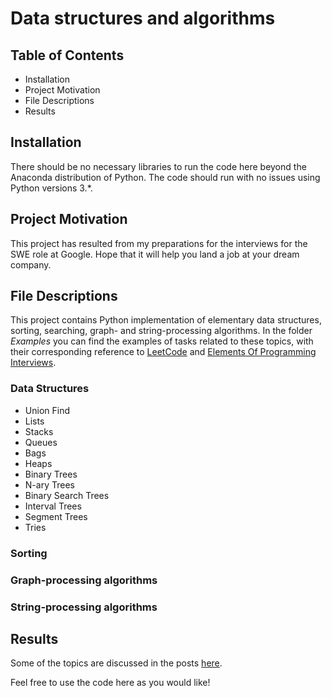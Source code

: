 # Data structures and algorithms

## Table of Contents
* Installation
* Project Motivation
* File Descriptions
* Results

## Installation
There should be no necessary libraries to run the code here beyond the Anaconda distribution of Python. 
The code should run with no issues using Python versions 3.*.

## Project Motivation
This project has resulted from my preparations for the interviews for the SWE role at Google. 
Hope that it will help you land a job at your dream company.

## File Descriptions
This project contains Python implementation of elementary data structures, sorting, searching, graph- and string-processing algorithms. 
In the folder _Examples_ you can find the examples of tasks related to these topics, with their corresponding reference to [LeetCode](https://leetcode.com/problems) and [Elements Of Programming Interviews](https://www.amazon.com/Elements-Programming-Interviews-Python-Insiders/dp/1537713949#:~:text=If%20so%2C%20you%20need%20to,asked%20at%20leading%20software%20companies.).

### Data Structures
* Union Find
* Lists
* Stacks
* Queues
* Bags
* Heaps
* Binary Trees
* N-ary Trees
* Binary Search Trees
* Interval Trees
* Segment Trees
* Tries

### Sorting

### Graph-processing algorithms

### String-processing algorithms

## Results
Some of the topics are discussed in the posts [here](https://medium.com/@marija.e2/).


Feel free to use the code here as you would like!
